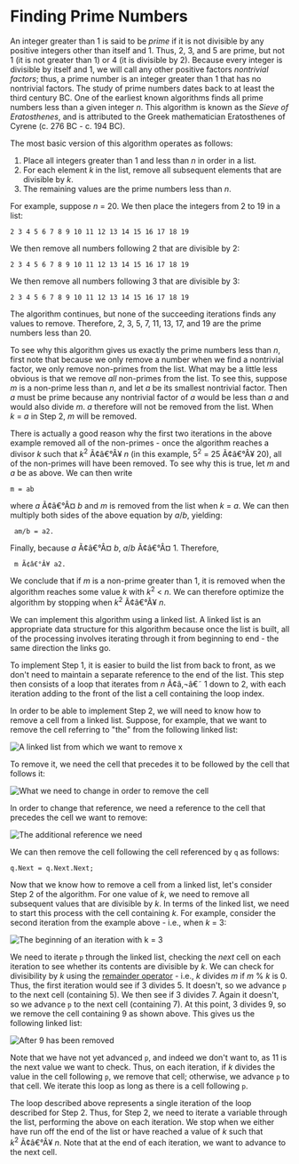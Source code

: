 # Finding Prime Numbers

An integer greater than 1 is said to be *prime* if it is not divisible
by any positive integers other than itself and 1. Thus, 2, 3, and 5 are
prime, but not 1 (it is not greater than 1) or 4 (it is divisible by 2).
Because every integer is divisible by itself and 1, we will call any
other positive factors *nontrivial factors*; thus, a prime number is an
integer greater than 1 that has no nontrivial factors. The study of
prime numbers dates back to at least the third century BC. One of the
earliest known algorithms finds all prime numbers less than a given
integer *n*. This algorithm is known as the *Sieve of Eratosthenes*, and
is attributed to the Greek mathematician Eratosthenes of Cyrene (c. 276
BC - c. 194 BC).

The most basic version of this algorithm operates as follows:

1.  Place all integers greater than 1 and less than *n* in order in a
    list.
2.  For each element *k* in the list, remove all subsequent elements
    that are divisible by *k*.
3.  The remaining values are the prime numbers less than *n*.

For example, suppose *n* = 20. We then place the integers from 2
to 19 in a list:

    2 3 4 5 6 7 8 9 10 11 12 13 14 15 16 17 18 19

We then remove all numbers following 2 that are divisible by 2:

    2 3 4 5 6 7 8 9 10 11 12 13 14 15 16 17 18 19

We then remove all numbers following 3 that are divisible by 3:

    2 3 4 5 6 7 8 9 10 11 12 13 14 15 16 17 18 19

The algorithm continues, but none of the succeeding iterations finds any
values to remove. Therefore, 2, 3, 5, 7, 11, 13, 17, and 19 are the
prime numbers less than 20.

To see why this algorithm gives us exactly the prime numbers less than
*n*, first note that because we only remove a number when we find a
nontrivial factor, we only remove non-primes from the list. What may be
a little less obvious is that we remove *all* non-primes from the list.
To see this, suppose *m* is a non-prime less than *n*, and let *a* be
its smallest nontrivial factor. Then *a* must be prime because any
nontrivial factor of *a* would be less than *a* and would also divide
*m*. *a* therefore will not be removed from the list. When
*k* = *a* in Step 2, *m* will be removed.

There is actually a good reason why the first two iterations in the
above example removed all of the non-primes - once the algorithm reaches
a divisor *k* such that *k*<sup>2</sup> Ã¢â€°Â¥ *n* (in this
example, 5<sup>2</sup> = 25 Ã¢â€°Â¥ 20), all of the
non-primes will have been removed. To see why this is true, let *m* and
*a* be as above. We can then write

    m = ab

where *a* Ã¢â€°Â¤ *b* and *m* is removed from the list when
*k* = *a*. We can then multiply both sides of the above
equation by *a*/*b*, yielding:

`  am/b = a2. `

Finally, because *a* Ã¢â€°Â¤ *b*, *a*/*b* Ã¢â€°Â¤ 1.
Therefore,

`  m Ã¢â€°Â¥ a2. `

We conclude that if *m* is a non-prime greater than 1, it is removed
when the algorithm reaches some value *k* with
*k*<sup>2</sup> \< *n*. We can therefore optimize the
algorithm by stopping when *k*<sup>2</sup> Ã¢â€°Â¥ *n*.

We can implement this algorithm using a linked list. A linked list is an
appropriate data structure for this algorithm because once the list is
built, all of the processing involves iterating through it from
beginning to end - the same direction the links go.

To implement Step 1, it is easier to build the list from back to front,
as we don't need to maintain a separate reference to the end of the
list. This step then consists of a loop that iterates from
*n* Ã¢â‚¬â€˜ 1 down to 2, with each iteration adding
to the front of the list a cell containing the loop index.

In order to be able to implement Step 2, we will need to know how to
remove a cell from a linked list. Suppose, for example, that we want to
remove the cell referring to "the" from the following linked list:

![A linked list from which we want to remove x](linked-list-remove1.jpg)

To remove it, we need the cell that precedes it to be followed by the
cell that follows it:

![What we need to change in order to remove the
cell](linked-list-remove2.jpg)

In order to change that reference, we need a reference to the cell that
precedes the cell we want to remove:

![The additional reference we need](linked-list-remove3.jpg)

We can then remove the cell following the cell referenced by `q` as
follows:

    q.Next = q.Next.Next;

Now that we know how to remove a cell from a linked list, let's consider
Step 2 of the algorithm. For one value of *k*, we need to remove all
subsequent values that are divisible by *k*. In terms of the linked
list, we need to start this process with the cell containing *k*. For
example, consider the second iteration from the example above - i.e.,
when *k* = 3:

![The beginning of an iteration with k = 3](sieve-example1.jpg)

We need to iterate `p` through the linked list, checking the *next* cell
on each iteration to see whether its contents are divisible by *k*. We
can check for divisibility by *k* using the [remainder
operator](/~rhowell/DataStructures/syntax/remainder) - i.e., *k* divides
*m* if *m* % *k* is 0. Thus, the first iteration would see if 3
divides 5. It doesn't, so we advance `p` to the next cell (containing
5). We then see if 3 divides 7. Again it doesn't, so we advance `p` to
the next cell (containing 7). At this point, 3 divides 9, so we remove
the cell containing 9 as shown above. This gives us the following linked
list:

![After 9 has been removed](sieve-example2.jpg)

Note that we have not yet advanced `p`, and indeed we don't want to, as
11 is the next value we want to check. Thus, on each iteration, if *k*
divides the value in the cell following `p`, we remove that cell;
otherwise, we advance `p` to that cell. We iterate this loop as long as
there is a cell following `p`.

The loop described above represents a single iteration of the loop
described for Step 2. Thus, for Step 2, we need to iterate a variable
through the list, performing the above on each iteration. We stop when
we either have run off the end of the list or have reached a value of
*k* such that *k*<sup>2</sup> Ã¢â€°Â¥ *n*. Note that at the end of
each iteration, we want to advance to the next cell.
